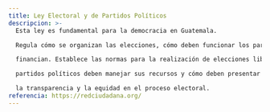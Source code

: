 ```yaml
---
title: Ley Electoral y de Partidos Políticos
descripcion: >-
  Esta ley es fundamental para la democracia en Guatemala.

  Regula cómo se organizan las elecciones, cómo deben funcionar los partidos políticos, y cómo se

  financian. Establece las normas para la realización de elecciones libres y justas, asegurando que todos los ciudadanos tengan el derecho de votar y ser elegidos. También controla la forma en que los

  partidos políticos deben manejar sus recursos y cómo deben presentar sus candidatos, promoviendo

  la transparencia y la equidad en el proceso electoral.
referencia: https://redciudadana.org/
---
```


